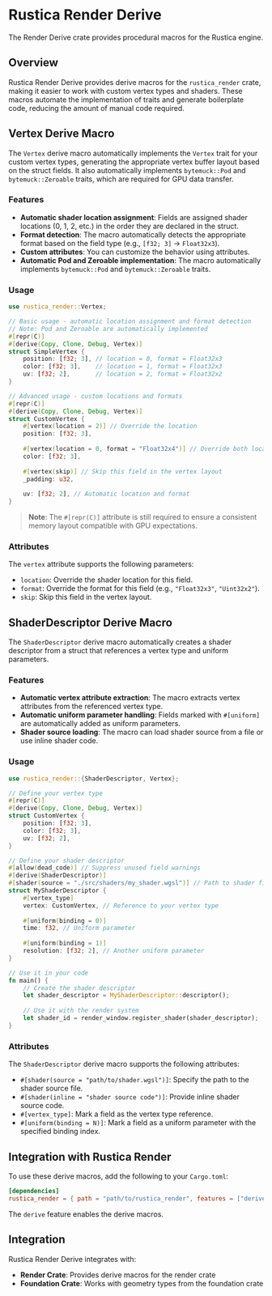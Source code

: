 # Rustica Render Derive

The Render Derive crate provides procedural macros for the Rustica engine.

## Overview

Rustica Render Derive provides derive macros for the `rustica_render` crate, making it easier to work with custom vertex types and shaders. These macros automate the implementation of traits and generate boilerplate code, reducing the amount of manual code required.

## Vertex Derive Macro

The `Vertex` derive macro automatically implements the `Vertex` trait for your custom vertex types, generating the appropriate vertex buffer layout based on the struct fields. It also automatically implements `bytemuck::Pod` and `bytemuck::Zeroable` traits, which are required for GPU data transfer.

### Features

- **Automatic shader location assignment**: Fields are assigned shader locations (0, 1, 2, etc.) in the order they are declared in the struct.
- **Format detection**: The macro automatically detects the appropriate format based on the field type (e.g., `[f32; 3]` → `Float32x3`).
- **Custom attributes**: You can customize the behavior using attributes.
- **Automatic Pod and Zeroable implementation**: The macro automatically implements `bytemuck::Pod` and `bytemuck::Zeroable` traits.

### Usage

```rust
use rustica_render::Vertex;

// Basic usage - automatic location assignment and format detection
// Note: Pod and Zeroable are automatically implemented
#[repr(C)]
#[derive(Copy, Clone, Debug, Vertex)]
struct SimpleVertex {
    position: [f32; 3], // location = 0, format = Float32x3
    color: [f32; 3],    // location = 1, format = Float32x3
    uv: [f32; 2],       // location = 2, format = Float32x2
}

// Advanced usage - custom locations and formats
#[repr(C)]
#[derive(Copy, Clone, Debug, Vertex)]
struct CustomVertex {
    #[vertex(location = 2)] // Override the location
    position: [f32; 3],
    
    #[vertex(location = 0, format = "Float32x4")] // Override both location and format
    color: [f32; 3],
    
    #[vertex(skip)] // Skip this field in the vertex layout
    _padding: u32,
    
    uv: [f32; 2], // Automatic location and format
}
```

> **Note**: The `#[repr(C)]` attribute is still required to ensure a consistent memory layout compatible with GPU expectations.

### Attributes

The `vertex` attribute supports the following parameters:

- `location`: Override the shader location for this field.
- `format`: Override the format for this field (e.g., `"Float32x3"`, `"Uint32x2"`).
- `skip`: Skip this field in the vertex layout.

## ShaderDescriptor Derive Macro

The `ShaderDescriptor` derive macro automatically creates a shader descriptor from a struct that references a vertex type and uniform parameters.

### Features

- **Automatic vertex attribute extraction**: The macro extracts vertex attributes from the referenced vertex type.
- **Automatic uniform parameter handling**: Fields marked with `#[uniform]` are automatically added as uniform parameters.
- **Shader source loading**: The macro can load shader source from a file or use inline shader code.

### Usage

```rust
use rustica_render::{ShaderDescriptor, Vertex};

// Define your vertex type
#[repr(C)]
#[derive(Copy, Clone, Debug, Vertex)]
struct CustomVertex {
    position: [f32; 3],
    color: [f32; 3],
    uv: [f32; 2],
}

// Define your shader descriptor
#[allow(dead_code)] // Suppress unused field warnings
#[derive(ShaderDescriptor)]
#[shader(source = "./src/shaders/my_shader.wgsl")] // Path to shader file
struct MyShaderDescriptor {
    #[vertex_type]
    vertex: CustomVertex, // Reference to your vertex type
    
    #[uniform(binding = 0)]
    time: f32, // Uniform parameter
    
    #[uniform(binding = 1)]
    resolution: [f32; 2], // Another uniform parameter
}

// Use it in your code
fn main() {
    // Create the shader descriptor
    let shader_descriptor = MyShaderDescriptor::descriptor();
    
    // Use it with the render system
    let shader_id = render_window.register_shader(shader_descriptor);
}
```

### Attributes

The `ShaderDescriptor` derive macro supports the following attributes:

- `#[shader(source = "path/to/shader.wgsl")]`: Specify the path to the shader source file.
- `#[shader(inline = "shader source code")]`: Provide inline shader source code.
- `#[vertex_type]`: Mark a field as the vertex type reference.
- `#[uniform(binding = N)]`: Mark a field as a uniform parameter with the specified binding index.

## Integration with Rustica Render

To use these derive macros, add the following to your `Cargo.toml`:

```toml
[dependencies]
rustica_render = { path = "path/to/rustica_render", features = ["derive"] }
```

The `derive` feature enables the derive macros.

## Integration

Rustica Render Derive integrates with:
- **Render Crate**: Provides derive macros for the render crate
- **Foundation Crate**: Works with geometry types from the foundation crate
